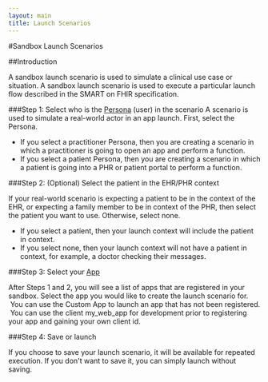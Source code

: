 ```yaml
---
layout: main
title: Launch Scenarios
---
```


#Sandbox Launch Scenarios



##Introduction

A sandbox launch scenario is used to simulate a clinical use case or situation. A sandbox launch scenario is used to execute a particular launch flow described in the SMART on FHIR specification. 


###Step 1: Select who is the [Persona](http://docs.smarthealthit.org/sandbox/persona.html) (user) in the scenario
A scenario is used to simulate a real-world actor in an app launch. First, select the Persona.  
* If you select a practitioner Persona, then you are creating a scenario in which a practitioner is going to open an app and perform a function.
* If you select a patient Persona, then you are creating a scenario in which a patient is going into a PHR or patient portal to perform a function.
  
  
###Step 2: (Optional) Select the patient in the EHR/PHR context

If your real-world scenario is expecting a patient to be in the context of the EHR, or expecting a family member to be in context of the PHR, then select the patient you want to use. Otherwise, select none.  
* If you select a patient, then your launch context will include the patient in context.  
* If you select none, then your launch context will not have a patient in context, for example, a doctor checking their messages.
  
  
###Step 3: Select your [App](http://docs.smarthealthit.org/sandbox/register.html)

After Steps 1 and 2, you will see a list of apps that are registered in your sandbox. Select the app you would like to create the launch scenario for.  You can use the Custom App to launch an app that has not been registered.  You can use the client my_web_app for development prior to registering your app and gaining your own client id.


###Step 4: Save or launch

If you choose to save your launch scenario, it will be available for repeated execution. If you don't want to save it, you can simply launch without saving.
